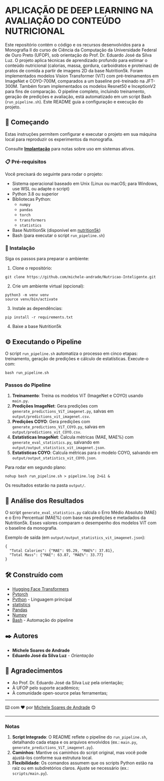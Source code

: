 # APLICAÇÃO DE DEEP LEARNING NA AVALIAÇÃO DO CONTEÚDO NUTRICIONAL

Este repositório contém o código e os recursos desenvolvidos para a Monografia II do curso de Ciência da Computação da Universidade Federal de Ouro Preto (UFOP), sob orientação do Prof. Dr. Eduardo José da Silva Luz. O projeto aplica técnicas de aprendizado profundo para estimar o conteúdo nutricional (calorias, massa, gordura, carboidratos e proteínas) de pratos de comida a partir de imagens 2D da base Nutrition5k. Foram implementados modelos Vision Transformer (ViT) com pré-treinamentos em ImageNet e COYO-700M, comparados a um baseline pré-treinado na JFT-300M. Também foram implementados os modelos Resnet50 e InceptionV2 para fins de comparação. O pipeline completo, incluindo treinamento, geração de predições e avaliação, está automatizado em um script Bash (`run_pipeline.sh`). Este README guia a configuração e execução do projeto.

## 🚀 Começando

Estas instruções permitem configurar e executar o projeto em sua máquina local para reproduzir os experimentos da monografia.

Consulte **[Implantação](#-implantação)** para notas sobre uso em sistemas ativos.

### 📋 Pré-requisitos

Você precisará do seguinte para rodar o projeto:

- Sistema operacional baseado em Unix (Linux ou macOS; para Windows, use WSL ou adapte o script)
- Python 3.8 ou superior
- Bibliotecas Python:
  - `numpy`
  - `pandas`
  - `torch`
  - `transformers`
  - `statistics`
- Base Nutrition5k (disponível em [nutrition5k](https://github.com/google-research-datasets/Nutrition5k))
- Bash (para executar o script `run_pipeline.sh`)

### 🔧 Instalação

Siga os passos para preparar o ambiente:

1. Clone o repositório:
```
git clone https://github.com/michele-andrade/Nutricao-Inteligente.git
```

2. Crie um ambiente virtual (opcional):
```
python3 -m venv venv
source venv/bin/activate
```

3. Instale as dependências:
```
pip install -r requirements.txt
```

4. Baixe a base Nutrition5k

## ⚙️ Executando o Pipeline

O script `run_pipeline.sh` automatiza o processo em cinco etapas: treinamento, geração de predições e cálculo de estatísticas. Execute-o com:

```
bash run_pipeline.sh
```

### Passos do Pipeline
1. **Treinamento**: Treina os modelos ViT (ImageNet e COYO) usando `main.py`.
2. **Predições ImageNet**: Gera predições com `generate_predictions_ViT_imagenet.py`, salvas em `output/predictions_vit_imagenet.csv`.
3. **Predições COYO**: Gera predições com `generate_predictions_ViT_COYO.py`, salvas em `output/predictions_vit_COYO.csv`.
4. **Estatísticas ImageNet**: Calcula métricas (MAE, MAE%) com `generate_eval_statistics.py`, salvando em `output/output_statistics_vit_imagenet.json`.
5. **Estatísticas COYO**: Calcula métricas para o modelo COYO, salvando em `output/output_statistics_vit_COYO.json`.

Para rodar em segundo plano:
```
nohup bash run_pipeline.sh > pipeline.log 2>&1 &
```

Os resultados estarão na pasta `output/`.

## 🔩 Análise dos Resultados

O script `generate_eval_statistics.py` calcula o Erro Médio Absoluto (MAE) e o Erro Percentual (MAE%) com base nas predições e metadados da Nutrition5k. Esses valores comparam o desempenho dos modelos ViT com o baseline da monografia.

Exemplo de saída (em `output/output_statistics_vit_imagenet.json`):
```
{
  "Total Calories": {"MAE": 95.29, "MAE%": 37.81},
  "Total Mass": {"MAE": 63.87, "MAE%": 33.77}
}
```

## 🛠️ Construído com

- [Hugging Face Transformers](https://huggingface.co/docs/transformers)
- [Pytorch](https://pytorch.org/)
- [Python](https://www.python.org/) - Linguagem principal
- [statistics](https://docs.python.org/3/library/statistics.html)
- [Pandas](https://pandas.pydata.org/)
- [Numpy](https://numpy.org/)
- [Bash](https://www.gnu.org/software/bash/) - Automação do pipeline

## ✒️ Autores

- **Michele Soares de Andrade**
- **Eduardo José da Silva Luz** - *Orientação*

## 🎁 Agradecimentos

- Ao Prof. Dr. Eduardo José da Silva Luz pela orientação;
- À UFOP pelo suporte acadêmico;
- À comunidade open-source pelas ferramentas;

---

⌨️ com ❤️ por [Michele Soares de Andrade](https://github.com/michele-andrade) 😊

---

### Notas
1. **Script Integrado**: O README reflete o pipeline do `run_pipeline.sh`, detalhando cada etapa e os arquivos envolvidos (ex.: `main.py`, `generate_predictions_ViT_imagenet.py`).
2. **Caminhos**: Mantive os caminhos do script original, mas você pode ajustá-los conforme sua estrutura local.
3. **Flexibilidade**: Os comandos assumem que os scripts Python estão na raiz ou em subdiretórios claros. Ajuste se necessário (ex.: `scripts/main.py`).